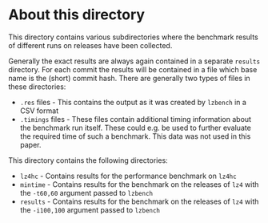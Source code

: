 # About this directory

This directory contains various subdirectories where the benchmark results of different runs on releases have been collected.

Generally the exact results are always again contained in a separate `results` directory. For each commit the results will be contained in a file which base name is the (short) commit hash. There are generally two types of files in these directories:
* `.res` files - This contains the output as it was created by `lzbench` in a CSV format
* `.timings` files - These files contain additional timing information about the benchmark run itself. These could e.g. be used to further evaluate the required time of such a benchmark. This data was not used in this paper.

This directory contains the following directories:
* `lz4hc` - Contains results for the performance benchmark on `lz4hc`
* `mintime` - Contains results for the benchmark on the releases of `lz4` with the `-t60,60` argument passed to `lzbench`
* `results` - Contains results for the benchmark on the releases of `lz4` with the `-i100,100` argument passed to `lzbench`